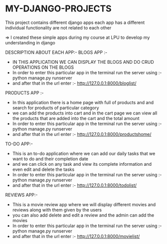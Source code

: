 # MY-DJANGO-PROJECTS
This project contains different django apps each app has a different individual functionality are not related to each other

=> I created these simple apps during my course at LPU to develop my understanding in django

DESCRIPTION ABOUT EACH APP:-
BLOGS APP :- 
* IN THIS APPLICATION WE CAN DISPLAY THE BLOGS AND DO CRUD OPERATIONS ON THE BLOGS
* In order to enter this particular app in the terminal run the server using :- python manage.py runserver
* and after that in the url enter :- http://127.0.0.1:8000/bloglist/

PRODUCTS APP :- 
* In this application there is a home page with full of products and and search for products of particular category
* we can add the products into cart and in the cart page we can view all the products that are added into the cart and the total amount
* In order to enter this particular app in the terminal run the server using :- python manage.py runserver
* and after that in the url enter :- http://127.0.0.1:8000/productshome/

TO-DO APP:-
* This is an to-do application where we can add our daily tasks that we want to do and their completion date
* and we can click on any task and view its complete information and even edit and delete the tasks
* In order to enter this particular app in the terminal run the server using :- python manage.py runserver
* and after that in the url enter :- http://127.0.0.1:8000/todolist/

REVIEWS APP:-
* This is a movie review app where we will display different movies and reviews along with them given by the users
* you can also add delete and edit a review and the admin can add the movies
* In order to enter this particular app in the terminal run the server using :- python manage.py runserver
* and after that in the url enter :- http://127.0.0.1:8000/movielist/



